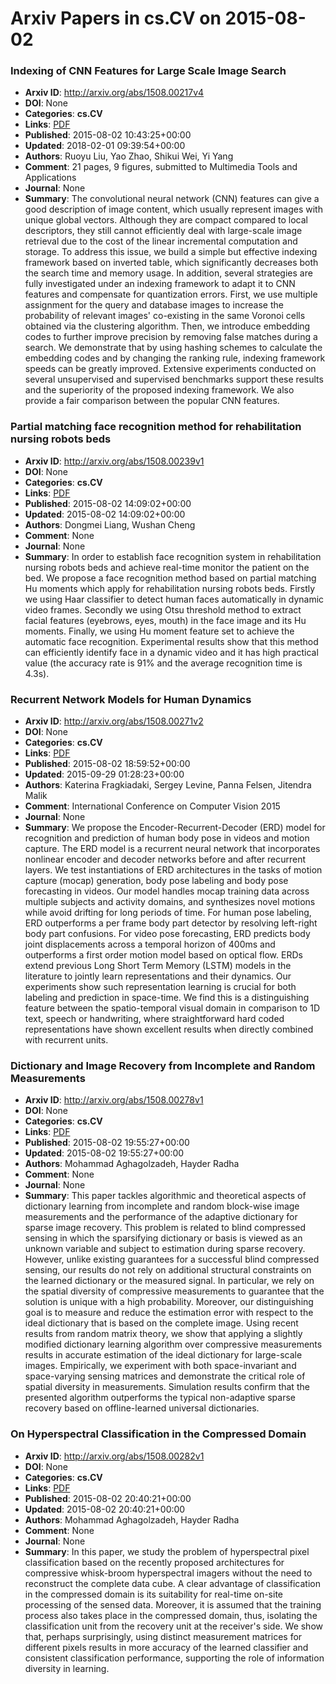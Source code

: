 # Arxiv Papers in cs.CV on 2015-08-02
### Indexing of CNN Features for Large Scale Image Search
- **Arxiv ID**: http://arxiv.org/abs/1508.00217v4
- **DOI**: None
- **Categories**: **cs.CV**
- **Links**: [PDF](http://arxiv.org/pdf/1508.00217v4)
- **Published**: 2015-08-02 10:43:25+00:00
- **Updated**: 2018-02-01 09:39:54+00:00
- **Authors**: Ruoyu Liu, Yao Zhao, Shikui Wei, Yi Yang
- **Comment**: 21 pages, 9 figures, submitted to Multimedia Tools and Applications
- **Journal**: None
- **Summary**: The convolutional neural network (CNN) features can give a good description of image content, which usually represent images with unique global vectors. Although they are compact compared to local descriptors, they still cannot efficiently deal with large-scale image retrieval due to the cost of the linear incremental computation and storage. To address this issue, we build a simple but effective indexing framework based on inverted table, which significantly decreases both the search time and memory usage. In addition, several strategies are fully investigated under an indexing framework to adapt it to CNN features and compensate for quantization errors. First, we use multiple assignment for the query and database images to increase the probability of relevant images' co-existing in the same Voronoi cells obtained via the clustering algorithm. Then, we introduce embedding codes to further improve precision by removing false matches during a search. We demonstrate that by using hashing schemes to calculate the embedding codes and by changing the ranking rule, indexing framework speeds can be greatly improved. Extensive experiments conducted on several unsupervised and supervised benchmarks support these results and the superiority of the proposed indexing framework. We also provide a fair comparison between the popular CNN features.



### Partial matching face recognition method for rehabilitation nursing robots beds
- **Arxiv ID**: http://arxiv.org/abs/1508.00239v1
- **DOI**: None
- **Categories**: **cs.CV**
- **Links**: [PDF](http://arxiv.org/pdf/1508.00239v1)
- **Published**: 2015-08-02 14:09:02+00:00
- **Updated**: 2015-08-02 14:09:02+00:00
- **Authors**: Dongmei Liang, Wushan Cheng
- **Comment**: None
- **Journal**: None
- **Summary**: In order to establish face recognition system in rehabilitation nursing robots beds and achieve real-time monitor the patient on the bed. We propose a face recognition method based on partial matching Hu moments which apply for rehabilitation nursing robots beds. Firstly we using Haar classifier to detect human faces automatically in dynamic video frames. Secondly we using Otsu threshold method to extract facial features (eyebrows, eyes, mouth) in the face image and its Hu moments. Finally, we using Hu moment feature set to achieve the automatic face recognition. Experimental results show that this method can efficiently identify face in a dynamic video and it has high practical value (the accuracy rate is 91% and the average recognition time is 4.3s).



### Recurrent Network Models for Human Dynamics
- **Arxiv ID**: http://arxiv.org/abs/1508.00271v2
- **DOI**: None
- **Categories**: **cs.CV**
- **Links**: [PDF](http://arxiv.org/pdf/1508.00271v2)
- **Published**: 2015-08-02 18:59:52+00:00
- **Updated**: 2015-09-29 01:28:23+00:00
- **Authors**: Katerina Fragkiadaki, Sergey Levine, Panna Felsen, Jitendra Malik
- **Comment**: International Conference on Computer Vision 2015
- **Journal**: None
- **Summary**: We propose the Encoder-Recurrent-Decoder (ERD) model for recognition and prediction of human body pose in videos and motion capture. The ERD model is a recurrent neural network that incorporates nonlinear encoder and decoder networks before and after recurrent layers. We test instantiations of ERD architectures in the tasks of motion capture (mocap) generation, body pose labeling and body pose forecasting in videos. Our model handles mocap training data across multiple subjects and activity domains, and synthesizes novel motions while avoid drifting for long periods of time. For human pose labeling, ERD outperforms a per frame body part detector by resolving left-right body part confusions. For video pose forecasting, ERD predicts body joint displacements across a temporal horizon of 400ms and outperforms a first order motion model based on optical flow. ERDs extend previous Long Short Term Memory (LSTM) models in the literature to jointly learn representations and their dynamics. Our experiments show such representation learning is crucial for both labeling and prediction in space-time. We find this is a distinguishing feature between the spatio-temporal visual domain in comparison to 1D text, speech or handwriting, where straightforward hard coded representations have shown excellent results when directly combined with recurrent units.



### Dictionary and Image Recovery from Incomplete and Random Measurements
- **Arxiv ID**: http://arxiv.org/abs/1508.00278v1
- **DOI**: None
- **Categories**: **cs.CV**
- **Links**: [PDF](http://arxiv.org/pdf/1508.00278v1)
- **Published**: 2015-08-02 19:55:27+00:00
- **Updated**: 2015-08-02 19:55:27+00:00
- **Authors**: Mohammad Aghagolzadeh, Hayder Radha
- **Comment**: None
- **Journal**: None
- **Summary**: This paper tackles algorithmic and theoretical aspects of dictionary learning from incomplete and random block-wise image measurements and the performance of the adaptive dictionary for sparse image recovery. This problem is related to blind compressed sensing in which the sparsifying dictionary or basis is viewed as an unknown variable and subject to estimation during sparse recovery. However, unlike existing guarantees for a successful blind compressed sensing, our results do not rely on additional structural constraints on the learned dictionary or the measured signal. In particular, we rely on the spatial diversity of compressive measurements to guarantee that the solution is unique with a high probability. Moreover, our distinguishing goal is to measure and reduce the estimation error with respect to the ideal dictionary that is based on the complete image. Using recent results from random matrix theory, we show that applying a slightly modified dictionary learning algorithm over compressive measurements results in accurate estimation of the ideal dictionary for large-scale images. Empirically, we experiment with both space-invariant and space-varying sensing matrices and demonstrate the critical role of spatial diversity in measurements. Simulation results confirm that the presented algorithm outperforms the typical non-adaptive sparse recovery based on offline-learned universal dictionaries.



### On Hyperspectral Classification in the Compressed Domain
- **Arxiv ID**: http://arxiv.org/abs/1508.00282v1
- **DOI**: None
- **Categories**: **cs.CV**
- **Links**: [PDF](http://arxiv.org/pdf/1508.00282v1)
- **Published**: 2015-08-02 20:40:21+00:00
- **Updated**: 2015-08-02 20:40:21+00:00
- **Authors**: Mohammad Aghagolzadeh, Hayder Radha
- **Comment**: None
- **Journal**: None
- **Summary**: In this paper, we study the problem of hyperspectral pixel classification based on the recently proposed architectures for compressive whisk-broom hyperspectral imagers without the need to reconstruct the complete data cube. A clear advantage of classification in the compressed domain is its suitability for real-time on-site processing of the sensed data. Moreover, it is assumed that the training process also takes place in the compressed domain, thus, isolating the classification unit from the recovery unit at the receiver's side. We show that, perhaps surprisingly, using distinct measurement matrices for different pixels results in more accuracy of the learned classifier and consistent classification performance, supporting the role of information diversity in learning.



